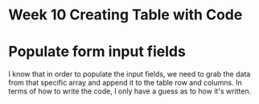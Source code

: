 # Week 10 Creating Table with Code

# Populate form input fields 

I know that in order to populate the input fields, we need to grab the data from that specific array and append it to the table row and columns. In terms of how to write the code, I only have a guess as to how it's written. 